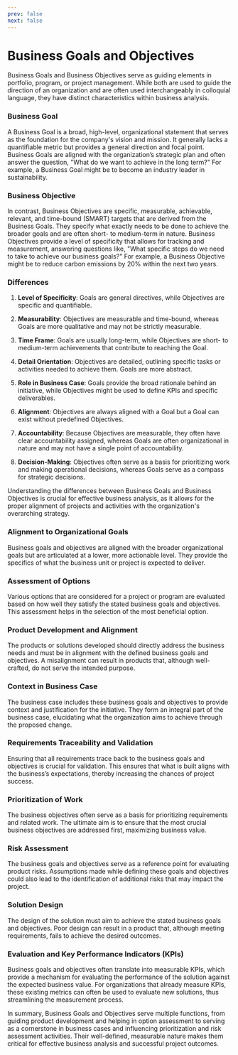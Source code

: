 ```yaml
---
prev: false
next: false
---
```


# Business Goals and Objectives

Business Goals and Business Objectives serve as guiding elements in portfolio, program, or project management. While both are used to guide the direction of an organization and are often used interchangeably in colloquial language, they have distinct characteristics within business analysis.

### Business Goal

A Business Goal is a broad, high-level, organizational statement that serves as the foundation for the company's vision and mission. It generally lacks a quantifiable metric but provides a general direction and focal point. Business Goals are aligned with the organization’s strategic plan and often answer the question, "What do we want to achieve in the long term?" For example, a Business Goal might be to become an industry leader in sustainability.

### Business Objective

In contrast, Business Objectives are specific, measurable, achievable, relevant, and time-bound (SMART) targets that are derived from the Business Goals. They specify what exactly needs to be done to achieve the broader goals and are often short- to medium-term in nature. Business Objectives provide a level of specificity that allows for tracking and measurement, answering questions like, "What specific steps do we need to take to achieve our business goals?" For example, a Business Objective might be to reduce carbon emissions by 20% within the next two years.

### Differences

1. **Level of Specificity**: Goals are general directives, while Objectives are specific and quantifiable.
2. **Measurability**: Objectives are measurable and time-bound, whereas Goals are more qualitative and may not be strictly measurable.
3. **Time Frame**: Goals are usually long-term, while Objectives are short- to medium-term achievements that contribute to reaching the Goal.
4. **Detail Orientation**: Objectives are detailed, outlining specific tasks or activities needed to achieve them. Goals are more abstract.
5. **Role in Business Case**: Goals provide the broad rationale behind an initiative, while Objectives might be used to define KPIs and specific deliverables.

6. **Alignment**: Objectives are always aligned with a Goal but a Goal can exist without predefined Objectives.

7. **Accountability**: Because Objectives are measurable, they often have clear accountability assigned, whereas Goals are often organizational in nature and may not have a single point of accountability.

8. **Decision-Making**: Objectives often serve as a basis for prioritizing work and making operational decisions, whereas Goals serve as a compass for strategic decisions.

Understanding the differences between Business Goals and Business Objectives is crucial for effective business analysis, as it allows for the proper alignment of projects and activities with the organization's overarching strategy.

### Alignment to Organizational Goals

Business goals and objectives are aligned with the broader organizational goals but are articulated at a lower, more actionable level. They provide the specifics of what the business unit or project is expected to deliver.

### Assessment of Options

Various options that are considered for a project or program are evaluated based on how well they satisfy the stated business goals and objectives. This assessment helps in the selection of the most beneficial option.

### Product Development and Alignment

The products or solutions developed should directly address the business needs and must be in alignment with the defined business goals and objectives. A misalignment can result in products that, although well-crafted, do not serve the intended purpose.

### Context in Business Case

The business case includes these business goals and objectives to provide context and justification for the initiative. They form an integral part of the business case, elucidating what the organization aims to achieve through the proposed change.

### Requirements Traceability and Validation

Ensuring that all requirements trace back to the business goals and objectives is crucial for validation. This ensures that what is built aligns with the business’s expectations, thereby increasing the chances of project success.

### Prioritization of Work

The business objectives often serve as a basis for prioritizing requirements and related work. The ultimate aim is to ensure that the most crucial business objectives are addressed first, maximizing business value.

### Risk Assessment

The business goals and objectives serve as a reference point for evaluating product risks. Assumptions made while defining these goals and objectives could also lead to the identification of additional risks that may impact the project.

### Solution Design

The design of the solution must aim to achieve the stated business goals and objectives. Poor design can result in a product that, although meeting requirements, fails to achieve the desired outcomes.

### Evaluation and Key Performance Indicators (KPIs)

Business goals and objectives often translate into measurable KPIs, which provide a mechanism for evaluating the performance of the solution against the expected business value. For organizations that already measure KPIs, these existing metrics can often be used to evaluate new solutions, thus streamlining the measurement process.

In summary, Business Goals and Objectives serve multiple functions, from guiding product development and helping in option assessment to serving as a cornerstone in business cases and influencing prioritization and risk assessment activities. Their well-defined, measurable nature makes them critical for effective business analysis and successful project outcomes.

